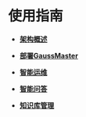 # 使用指南<a name="ZH-CN_TOPIC_0000002293119533"></a>

-   **[架构概述](架构概述.md)**  

-   **[部署GaussMaster](部署GaussMaster.md)**  

-   **[智能运维](智能运维.md)**  

-   **[智能问答](智能问答.md)**  

-   **[知识库管理](知识库管理.md)**  

